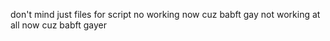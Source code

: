 don't mind just files for script
no working now cuz babft gay
not working at all now cuz babft gayer
